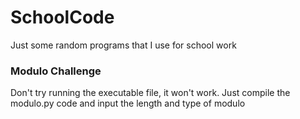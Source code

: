 # SchoolCode
Just some random programs that I use for school work





### Modulo Challenge
Don't try running the executable file, it won't work. Just compile the modulo.py code and input the length and type of modulo

